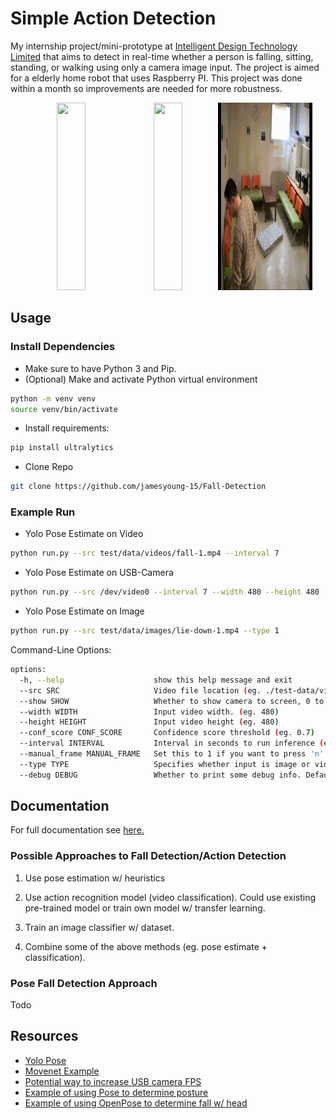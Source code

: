 # Simple Action Detection
My internship project/mini-prototype at [Intelligent Design Technology Limited](https://intelligentdesign.hk/english/) that aims to detect in real-time whether a person is falling, sitting, standing, or walking using only a camera image input. The project is aimed for a elderly home robot that uses Raspberry PI. This project was done within a month so improvements are needed for more robustness. 

<p align="middle">
    <img src="./media/demo-1.gif" width="30%" height="300px"/>
    <img src="./media/demo-2.gif" width="30%" height="300px"/>
    <img src="./media/demo-3.gif" width="30%" height="300px"/>
</p>




## Usage
### Install Dependencies
- Make sure to have Python 3 and Pip. 
- (Optional) Make and activate Python virtual environment

``` bash
python -m venv venv
source venv/bin/activate
```

- Install requirements:

``` bash
pip install ultralytics
```

- Clone Repo
```bash
git clone https://github.com/jamesyoung-15/Fall-Detection
```

### Example Run
-  Yolo Pose Estimate on Video
```bash
python run.py --src test/data/videos/fall-1.mp4 --interval 7
```

-  Yolo Pose Estimate on USB-Camera
```bash
python run.py --src /dev/video0 --interval 7 --width 480 --height 480
```

- Yolo Pose Estimate on Image
```bash
python run.py --src test/data/images/lie-down-1.mp4 --type 1
```

Command-Line Options:
``` bash
options:
  -h, --help                    show this help message and exit
  --src SRC                     Video file location (eg. ./test-data/videos/fall-1.mp4)
  --show SHOW                   Whether to show camera to screen, 0 to hide 1 to show.
  --width WIDTH                 Input video width. (eg. 480)
  --height HEIGHT               Input video height (eg. 480)
  --conf_score CONF_SCORE       Confidence score threshold (eg. 0.7)
  --interval INTERVAL           Interval in seconds to run inference (eg. 2)
  --manual_frame MANUAL_FRAME   Set this to 1 if you want to press 'n' key to advance each video frame.
  --type TYPE                   Specifies whether input is image or video (0 for video 1 for image). Default is video (0).
  --debug DEBUG                 Whether to print some debug info. Default is 0 (no debug info), 1 means print debug info.
```

## Documentation
For full documentation see [here.](./docs/Documentation.md)
### Possible Approaches to Fall Detection/Action Detection
1. Use pose estimation w/ heuristics

2. Use action recognition model (video classification). Could use existing pre-trained model or train own model w/ transfer learning.

3. Train an image classifier w/ dataset.

4. Combine some of the above methods (eg. pose estimate + classification).

### Pose Fall Detection Approach
Todo

## Resources
- [Yolo Pose](https://docs.ultralytics.com/tasks/pose/)
- [Movenet Example](https://github.com/Kazuhito00/MoveNet-Python-Example/tree/main)
- [Potential way to increase USB camera FPS](https://pyimagesearch.com/2015/12/21/increasing-webcam-fps-with-python-and-opencv/)
- [Example of using Pose to determine posture](https://bozliu.medium.com/dynamic-siting-posture-recognition-and-correction-68ae418fbc77)
- [Example of using OpenPose to determine fall w/ head](https://github.com/augmentedstartups/Pose-Estimation/tree/master/3.%20Fall%20Detection)